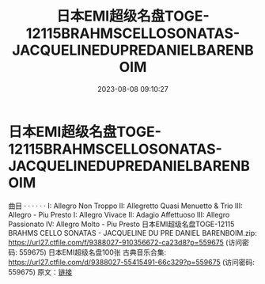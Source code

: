 ﻿---
title: 日本EMI超级名盘TOGE-12115BRAHMSCELLOSONATAS-JACQUELINEDUPREDANIELBARENBOIM
date: 2023-08-08 09:10:27
categories: 古典音乐、新世纪、纯音雅乐
tags: 纯音雅乐
---
# 日本EMI超级名盘TOGE-12115BRAHMSCELLOSONATAS-JACQUELINEDUPREDANIELBARENBOIM

曲目
· · · · · ·
I: Allegro Non Troppo
II: Allegretto Quasi Menuetto & Trio
III: Allegro - Piu Presto
I: Allegro Vivace
II: Adagio Affettuoso
III: Allegro Passionato
IV: Allegro Molto - Piu Presto
日本EMI超级名盘TOGE-12115 BRAHMS CELLO SONATAS - JACQUELINE DU PRE
DANIEL BARENBOIM.zip: https://url27.ctfile.com/f/9388027-910356672-ca23d8?p=559675
(访问密码: 559675)
日本EMI超级名盘100张 古典音乐合集: https://url27.ctfile.com/d/9388027-55415491-66c329?p=559675
(访问密码: 559675)
原文：[链接](https://blog.sina.com.cn/s/blog_1647c7e7601031301.html)